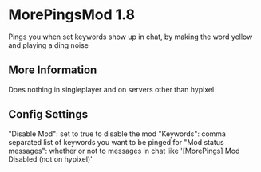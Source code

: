 # MorePingsMod 1.8
Pings you when set keywords show up in chat, by making the word yellow and playing a ding noise

## More Information
Does nothing in singleplayer and on servers other than hypixel

## Config Settings
"Disable Mod": set to true to disable the mod
"Keywords": comma separated list of keywords you want to be pinged for
"Mod status messages": whether or not to messages in chat like '[MorePings] Mod Disabled (not on hypixel)'
